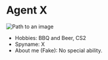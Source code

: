 # Agent X

![Path to an image](happiness.jpg)

- Hobbies: BBQ and Beer, CS2  
- Spyname: X
- About me (Fake): No special ability.

